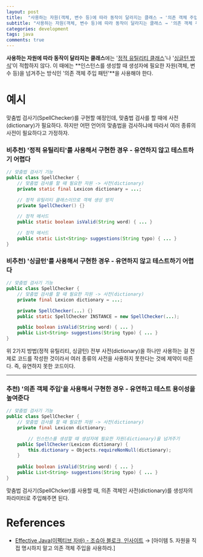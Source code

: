 ```yaml
---
layout: post
title:  "사용하는 자원(객체, 변수 등)에 따라 동작이 달라지는 클래스 → '의존 객체 주입' 사용"
subtitle: "사용하는 자원(객체, 변수 등)에 따라 동작이 달라지는 클래스 → '의존 객체 주입' 사용"
categories: development
tags: java
comments: true
---
```


**사용하는 자원에 따라 동작이 달라지는 클래스**에는 '[정적 유틸리티 클래스](https://www.notion.so/private-7930bc87f2f545278df62fb93acf1ac2)'나 '[싱글턴 방식](https://www.notion.so/8b266fcad07945a1a6d9d8db31b3e879)'이 적합하지 않다. 이 때에는 **인스턴스를 생성할 때 생성자에 필요한 자원(객체, 변수 등)을 넘겨주는 방식인 '의존 객체 주입 패턴'**을 사용해야 한다.

# 예시

맞춤법 검사기(SpellChecker)를 구현할 예정인데, 맞춤법 검사를 할 때에 사전(dictionary)가 필요하다. 하지만 어떤 언어의 맞춤법을 검사하냐에 따라서 여러 종류의 사전이 필요하다고 가정하자. 

### 비추천) '정적 유틸리티'를 사용해서 구현한 경우 - 유연하지 않고 테스트하기 어렵다

```java
// 맞춤법 검사기 기능
public class SpellChecker {
    // 맞춤법 검사를 할 때 필요한 자원 -> 사전(dictionary)
    private static final Lexicon dictionary = ...;

    // 정적 유틸리티 클래스이므로 객체 생성 방지
    private SpellChecker() {}

    // 정적 메서드
    public static boolean isValid(String word) { ... }

    // 정적 메서드
    public static List<String> suggestions(String typo) { ... }
}
```

### 비추천) '싱글턴'를 사용해서 구현한 경우 - 유연하지 않고 테스트하기 어렵다

```java
// 맞춤법 검사기 기능
public class SpellChecker {
    // 맞춤법 검사를 할 때 필요한 자원 -> 사전(dictionary)
    private final Lexicon dictionary = ...;

    private SpellChecker(...) {}
    public static SpellChecker INSTANCE = new SpellChecker(...);

    public boolean isValid(String word) { ... }
    public List<String> suggestions(String typo) { ... }
}
```

위 2가지 방법(정적 유틸리티, 싱글턴) 전부 사전(dictionary)을 하나만 사용하는 걸 전제로 코드를 작성한 것이라서 여러 종류의 사전을 사용하지 못한다는 것에 제약이 따른다. 즉, 유연하지 못한 코드이다. 

---

### **추천) '의존 객체 주입'을 사용해서 구현한 경우 - 유연하고 테스트 용이성을 높여준다**

```java
// 맞춤법 검사기 기능
public class SpellChecker {
    // 맞춤법 검사를 할 때 필요한 자원 -> 사전(dictionary)
    private final Lexicon dictionary;

		// 인스턴스를 생성할 때 생성자에 필요한 자원(dictionary)을 넘겨주기
    public SpellChecker(Lexicon dictionary) {
        this.dictionary = Objects.requireNonNull(dictionary);
    }
    
    public boolean isValid(String word) { ... }
    public List<String> suggestions(String typo) { ... }
}
```

맞춤법 검사기(SpellChcker)를 사용할 때, 의존 객체인 사전(dictionary)를 생성자의 파라미터로 주입해주면 된다. 

# References

- [Effective Java(이펙티브 자바) - 조슈아 블로크, 인사이트](http://www.kyobobook.co.kr/product/detailViewKor.laf?ejkGb=KOR&mallGb=KOR&barcode=9788966262281&orderClick=LEa&Kc=) → [아이템 5. 자원을 직접 명시하지 말고 의존 객체 주입을 사용하라.]